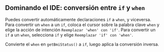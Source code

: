## Dominando el IDE: conversión entre `if` y `when`

Puedes convertir automáticamente declaraciones `if` a `when`, y viceversa. Para convertir un `when` a un `if`, coloca el cursor sobre la palabra clave `when` y elige la acción de intención <span class="control">`Reemplazar 'when' con 'if'`</span>. Para convertir un `if` a un `when`, selecciona `if` y elige <span class="control">`Reemplazar 'if' con 'when'`</span>.

Convierte el `when` en `getBmiStatus()` a `if`, luego aplica la conversión inversa.